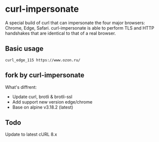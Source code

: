 # curl-impersonate

A special build of curl that can impersonate the four major browsers: Chrome, Edge, Safari. curl-impersonate is able to perform TLS and HTTP handshakes that are identical to that of a real browser.

## Basic usage

```shell
curl_edge_115 https://www.ozon.ru/
```

## fork by curl-impersonate

What's diffrent:
- Update curl, brotli & brotli-ssl
- Add support new version edge/chrome
- Base on alpine v3.18.2 (latest)

## Todo

Update to latest cURL 8.x